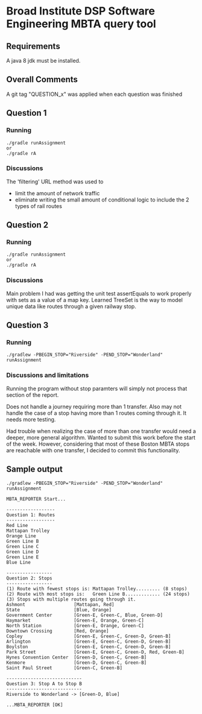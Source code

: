 # Broad Institute DSP Software Engineering MBTA query tool
## Requirements
A java 8 jdk must be installed.
## Overall Comments
A git tag "QUESTION_x" was applied when each question was finished

## Question 1 
### Running
```
./gradle runAssignment
or
./gradle rA

```
### Discussions

The 'filtering' URL method was used to
* limit the amount of network traffic
* eliminate writing the small amount of conditional logic to include the 2 types of rail routes

## Question 2
### Running
```
./gradle runAssignment
or
./gradle rA
```
### Discussions
Main problem I had was getting the unit test assertEquals to work properly with sets as a value of a map key.  Learned TreeSet is the way to model unique data like routes through a given railway stop.

## Question 3
### Running
```
./gradlew -PBEGIN_STOP="Riverside" -PEND_STOP="Wonderland" runAssignment
```
### Discussions and limitations
Running the program without stop paramters will simply not process that section of the report.

Does not handle a journey requiring more than 1 transfer.
Also may not handle the case of a stop having more than 1 routes coming through it.   It needs more testing.

Had trouble when realizing the case of more than one transfer would need a deeper, more general algorithm.   Wanted to submit this work before
the start of the week.   However, considering that most of these Boston MBTA stops are reachable with one transfer, I decided to commit this functionality.

## Sample output
```
./gradlew -PBEGIN_STOP="Riverside" -PEND_STOP="Wonderland" runAssignment

MBTA_REPORTER Start...

------------------
Question 1: Routes
------------------
Red Line
Mattapan Trolley
Orange Line
Green Line B
Green Line C
Green Line D
Green Line E
Blue Line

-----------------
Question 2: Stops
-----------------
(1) Route with fewest stops is: Mattapan Trolley......... (8 stops)
(2) Route with most stops is:   Green Line B............. (24 stops)
(3) Stops with multiple routes going through it.
Ashmont                  [Mattapan, Red]
State                    [Blue, Orange]
Government Center        [Green-E, Green-C, Blue, Green-D]
Haymarket                [Green-E, Orange, Green-C]
North Station            [Green-E, Orange, Green-C]
Downtown Crossing        [Red, Orange]
Copley                   [Green-E, Green-C, Green-D, Green-B]
Arlington                [Green-E, Green-C, Green-D, Green-B]
Boylston                 [Green-E, Green-C, Green-D, Green-B]
Park Street              [Green-E, Green-C, Green-D, Red, Green-B]
Hynes Convention Center  [Green-D, Green-C, Green-B]
Kenmore                  [Green-D, Green-C, Green-B]
Saint Paul Street        [Green-C, Green-B]

----------------------------
Question 3: Stop A to Stop B
----------------------------
Riverside to Wonderland -> [Green-D, Blue]

...MBTA_REPORTER [OK]

```







